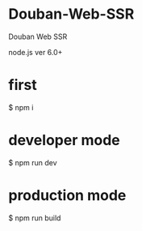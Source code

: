 # Douban-Web-SSR
Douban Web SSR

node.js ver 6.0+

# first
$ npm i

# developer mode
$ npm run dev

# production mode
$ npm run build
